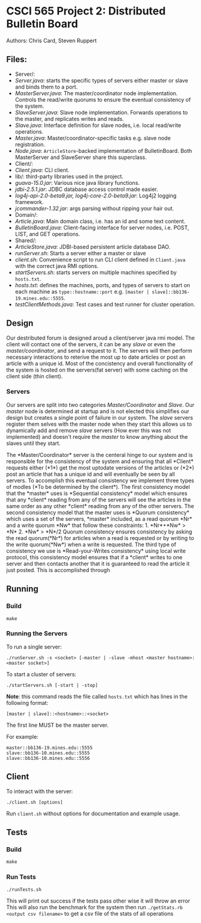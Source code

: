 # CSCI 565 Project 2: Distributed Bulletin Board

Authors: Chris Card, Steven Ruppert

## Files:

- Server/:
 - *Server.java*: starts the specific types of servers either master or slave
    and binds them to a port.
 - *MasterServer.java*: The master/coordinator node implementation. Controls the read/write
   quorums to ensure the eventual consistency of the system.
 - *SlaveServer.java*: Slave node implementation. Forwards operations to the master, and
   replicates writes and reads.
 - *Slave.java*: Interface definition for slave nodes, i.e. local read/write operations.
 - *Master.java*: Master/coordinator-specific tasks e.g. slave node registration.
 - *Node.java*: `ArticleStore`-backed implementation of BulletinBoard. Both MasterServer and
    SlaveServer share this superclass.
- Client/:
 - *Client.java*: CLI client.
- lib/: third-party libraries used in the project.
 - *guava-15.0.jar*: Various nice java library functions.
 - *jdbi-2.5.1.jar*: JDBC database access control made easier.
 - *log4j-api-2.0-beta9.jar, log4j-core-2.0-beta9.jar*: Log4j2 logging framework.
 - *jcommander-1.32.jar*: args parsing without ripping your hair out.
- Domain/:
 - *Article.java*: Main domain class, i.e. has an id and some text content.
 - *BulletinBoard.java*: Client-facing interface for server nodes, i.e. POST, LIST, and GET
   operations.
- Shared/:
 - *ArticleStore.java*: JDBI-based persistent article database DAO.
- *runServer.sh*: Starts a server either a master or slave
- *client.sh*: Convenience script to run CLI client defined in `Client.java` with the
  correct java RMI options.
- *startServers.sh*: starts servers on multiple machines specified by `hosts.txt`.
- *hosts.txt*: defines the machines, ports, and types of servers to start on each machine
   as `type::hostname::port` e.g. `[master | slave]::bb136-19.mines.edu::5555`.
- *testClientMethods.java*: Test cases and test runner for cluster operation.

## Design

 Our destributed forum is designed aroud a client/server java rmi model. The client will contact one of the 
servers, it can be any *slave* or even the *master/coordinator*, and send a request to it.  The servers will then
perform necessary interactions to reterive the most up to date articles or post an article with a unique id.
Most of the concistency and overall functionality of the system is hosted on the servers(fat server) with some caching on
the client side (thin client).

### Servers

  Our servers are split into two categories *Master/Coordinator* and *Slave*.  Our *master* node is determined at startup and is
not elected this simplifies our design but creates a single point of failure in our system. The *slave* servers register them
selves with the master node when they start this allows us to dynamically add and remove *slave* servers (How ever this was not
implemented) and doesn't require the *master* to know anything about the slaves until they start.
   <p>The *Master/Coordinator* server is the centeral hinge to our system and is responsible for the consistency of the system and ensuring
that all *Client* requests either (*1*) get the most uptodate versions of the articles or (*2*) post an article that has a unique id and will
eventually be seen by all servers. To accomplish this eventual consistency we implement three types of modles (*To be determined by the client*).
The first consistency model that the *master* uses is *Sequential consistency* model which ensures that any *client* reading from any of the
servers will see the articles in the same order as any other *client* reading from any of the other servers. The second consistency model that
the master uses is *Quorum consistency* which uses a set of the servers, *master* included, as a read quorum *Nr* and a write quorum *Nw* that follow
these constraints:
1. *Nr*+*Nw* > *N*
2. *Nw* > *N*/2
Quorum consistency ensures consistency by asking the read quorum(*Nr*) for articles when a read is requested or by writing to the 
write quorum(*Nw*) when a write is requested. The third type of consistency we use is *Read-your-Writes consistency* using local write protocol, 
this consistency model ensures that if a *client* writes to one server and then contacts another that it is guaranteed to read the article it just
posted.  This is accomplished through </p>


## Running

### Build

    make

### Running the Servers

To run a single server:

    ./runServer.sh -s <socket> [-master | -slave -mhost <master hostname>:<master socket>]

To start a cluster of servers:

    ./startServers.sh [-start | -stop]

**Note**: this command reads the file called `hosts.txt` which has
lines in the following format:

    [master | slave]::<hostname>::<socket>

The first line MUST be the master server.

For example:

```
master::bb136-19.mines.edu::5555
slave::bb136-10.mines.edu::5555
slave::bb136-10.mines.edu::5556
```

## Client

To interact with the server:

    ./client.sh [options]

Run `client.sh` without options for documentation and example usage.

## Tests

### Build

    make

### Run Tests

    ./runTests.sh

This will print out success if the tests pass other wise it will throw an error
This will also run the benchmark for the system then run `./getStats.rb <output csv filename>`
to get a csv file of the stats of all operations


